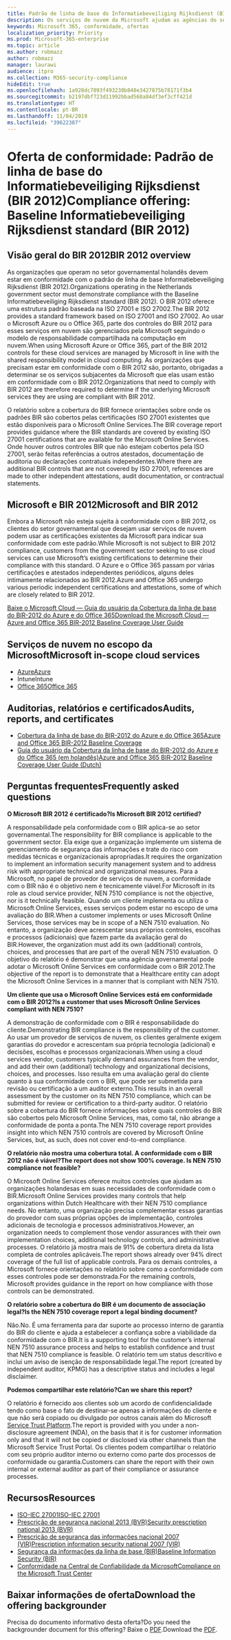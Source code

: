 ```yaml
---
title: Padrão de linha de base do Informatiebeveiliging Rijksdienst (BIR 2012)
description: Os serviços de nuvem da Microsoft ajudam as agências do setor público nos Países Baixos a cumprir com o padrão BIR 2012.
keywords: Microsoft 365, conformidade, ofertas
localization_priority: Priority
ms.prod: Microsoft-365-enterprise
ms.topic: article
ms.author: robmazz
author: robmazz
manager: laurawi
audience: itpro
ms.collection: M365-security-compliance
hideEdit: true
ms.openlocfilehash: 1a928dc7093f493238b848e3427875b78171f3b4
ms.sourcegitcommit: b2197dbf723d11992bbad568a84df3ef3cff421d
ms.translationtype: HT
ms.contentlocale: pt-BR
ms.lasthandoff: 11/04/2019
ms.locfileid: "39622387"
---
```

# <a name="compliance-offering-baseline-informatiebeveiliging-rijksdienst-standard-bir-2012"></a><span data-ttu-id="b791d-104">Oferta de conformidade: Padrão de linha de base do Informatiebeveiliging Rijksdienst (BIR 2012)</span><span class="sxs-lookup"><span data-stu-id="b791d-104">Compliance offering: Baseline Informatiebeveiliging Rijksdienst standard (BIR 2012)</span></span>

## <a name="bir-2012-overview"></a><span data-ttu-id="b791d-105">Visão geral do BIR 2012</span><span class="sxs-lookup"><span data-stu-id="b791d-105">BIR 2012 overview</span></span>

<span data-ttu-id="b791d-106">As organizações que operam no setor governamental holandês devem estar em conformidade com o padrão de linha de base Informatiebeveiliging Rijksdienst (BIR 2012).</span><span class="sxs-lookup"><span data-stu-id="b791d-106">Organizations operating in the Netherlands government sector must demonstrate compliance with the Baseline Informatiebeveiliging Rijksdienst standard (BIR 2012).</span></span> <span data-ttu-id="b791d-107">O BIR 2012 oferece uma estrutura padrão baseada na ISO 27001 e ISO 27002.</span><span class="sxs-lookup"><span data-stu-id="b791d-107">The BIR 2012 provides a standard framework based on ISO 27001 and ISO 27002.</span></span> <span data-ttu-id="b791d-108">Ao usar o Microsoft Azure ou o Office 365, parte dos controles do BIR 2012 para esses serviços em nuvem são gerenciados pela Microsoft seguindo o modelo de responsabilidade compartilhada na computação em nuvem.</span><span class="sxs-lookup"><span data-stu-id="b791d-108">When using Microsoft Azure or Office 365, part of the BIR 2012 controls for these cloud services are managed by Microsoft in line with the shared responsibility model in cloud computing.</span></span> <span data-ttu-id="b791d-109">As organizações que precisam estar em conformidade com o BIR 2012 são, portanto, obrigadas a determinar se os serviços subjacentes da Microsoft que elas usam estão em conformidade com o BIR 2012.</span><span class="sxs-lookup"><span data-stu-id="b791d-109">Organizations that need to comply with BIR 2012 are therefore required to determine if the underlying Microsoft services they are using are compliant with BIR 2012.</span></span>

<span data-ttu-id="b791d-110">O relatório sobre a cobertura do BIR fornece orientações sobre onde os padrões BIR são cobertos pelas certificações ISO 27001 existentes que estão disponíveis para o Microsoft Online Services.</span><span class="sxs-lookup"><span data-stu-id="b791d-110">The BIR coverage report provides guidance where the BIR standards are covered by existing ISO 27001 certifications that are available for the Microsoft Online Services.</span></span> <span data-ttu-id="b791d-111">Onde houver outros controles BIR que não estejam cobertos pela ISO 27001, serão feitas referências a outros atestados, documentação de auditoria ou declarações contratuais independentes.</span><span class="sxs-lookup"><span data-stu-id="b791d-111">Where there are additional BIR controls that are not covered by ISO 27001, references are made to other independent attestations, audit documentation, or contractual statements.</span></span>

## <a name="microsoft-and-bir-2012"></a><span data-ttu-id="b791d-112">Microsoft e BIR 2012</span><span class="sxs-lookup"><span data-stu-id="b791d-112">Microsoft and BIR 2012</span></span>

<span data-ttu-id="b791d-113">Embora a Microsoft não esteja sujeita à conformidade com o BIR 2012, os clientes do setor governamental que desejam usar serviços de nuvem podem usar as certificações existentes da Microsoft para indicar sua conformidade com este padrão.</span><span class="sxs-lookup"><span data-stu-id="b791d-113">While Microsoft is not subject to BIR 2012 compliance, customers from the government sector seeking to use cloud services can use Microsoft’s existing certifications to determine their compliance with this standard.</span></span> <span data-ttu-id="b791d-114">O Azure e o Office 365 passam por várias certificações e atestados independentes periódicos, alguns deles intimamente relacionados ao BIR 2012.</span><span class="sxs-lookup"><span data-stu-id="b791d-114">Azure and Office 365 undergo various periodic independent certifications and attestations, some of which are closely related to BIR 2012.</span></span>

[<span data-ttu-id="b791d-115">Baixe o Microsoft Cloud — Guia do usuário da Cobertura da linha de base do BIR-2012 do Azure e do Office 365</span><span class="sxs-lookup"><span data-stu-id="b791d-115">Download the Microsoft Cloud — Azure and Office 365 BIR-2012 Baseline Coverage User Guide</span></span>](https://go.microsoft.com/fwlink/p/?linkid=2099461)

## <a name="microsoft-in-scope-cloud-services"></a><span data-ttu-id="b791d-116">Serviços de nuvem no escopo da Microsoft</span><span class="sxs-lookup"><span data-stu-id="b791d-116">Microsoft in-scope cloud services</span></span>

- [<span data-ttu-id="b791d-117">Azure</span><span class="sxs-lookup"><span data-stu-id="b791d-117">Azure</span></span>](https://aka.ms/AzureCompliance)
- <span data-ttu-id="b791d-118">Intune</span><span class="sxs-lookup"><span data-stu-id="b791d-118">Intune</span></span>
- [<span data-ttu-id="b791d-119">Office 365</span><span class="sxs-lookup"><span data-stu-id="b791d-119">Office 365</span></span>](https://go.microsoft.com/fwlink/p/?LinkID=2077751)

## <a name="audits-reports-and-certificates"></a><span data-ttu-id="b791d-120">Auditorias, relatórios e certificados</span><span class="sxs-lookup"><span data-stu-id="b791d-120">Audits, reports, and certificates</span></span>

- [<span data-ttu-id="b791d-121">Cobertura da linha de base do BIR-2012 do Azure e do Office 365</span><span class="sxs-lookup"><span data-stu-id="b791d-121">Azure and Office 365 BIR-2012 Baseline Coverage</span></span>](https://protection.office.com/DownloadFile/ServiceAssurance/Document/compliance/Azure%20and%20Office%20365%20BIR-2012%20Baseline%20Coverage/pdf)
- [<span data-ttu-id="b791d-122">Guia do usuário da Cobertura da linha de base do BIR-2012 do Azure e do Office 365 (em holandês)</span><span class="sxs-lookup"><span data-stu-id="b791d-122">Azure and Office 365 BIR-2012 Baseline Coverage User Guide (Dutch)</span></span>](https://protection.office.com/DownloadFile/ServiceAssurance/Document/compliance/Azure%20and%20Office%20365%20BIR-2012%20Baseline%20Coverage%20User%20Guide_Dutch/docx)

## <a name="frequently-asked-questions"></a><span data-ttu-id="b791d-123">Perguntas frequentes</span><span class="sxs-lookup"><span data-stu-id="b791d-123">Frequently asked questions</span></span>

<span data-ttu-id="b791d-124">**O Microsoft BIR 2012 é certificado?**</span><span class="sxs-lookup"><span data-stu-id="b791d-124">**Is Microsoft BIR 2012 certified?**</span></span>

<span data-ttu-id="b791d-125">A responsabilidade pela conformidade com o BIR aplica-se ao setor governamental.</span><span class="sxs-lookup"><span data-stu-id="b791d-125">The responsibility for BIR compliance is applicable to the government sector.</span></span> <span data-ttu-id="b791d-126">Ela exige que a organização implemente um sistema de gerenciamento de segurança das informações e trate do risco com medidas técnicas e organizacionais apropriadas.</span><span class="sxs-lookup"><span data-stu-id="b791d-126">It requires the organization to implement an information security management system and to address risk with appropriate technical and organizational measures.</span></span> <span data-ttu-id="b791d-127">Para a Microsoft, no papel de provedor de serviços de nuvem, a conformidade com o BIR não é o objetivo nem é tecnicamente viável.</span><span class="sxs-lookup"><span data-stu-id="b791d-127">For Microsoft in its role as cloud service provider, NEN 7510 compliance is not the objective, nor is it technically feasible.</span></span> <span data-ttu-id="b791d-128">Quando um cliente implementa ou utiliza o Microsoft Online Services, esses serviços podem estar no escopo de uma avaliação do BIR.</span><span class="sxs-lookup"><span data-stu-id="b791d-128">When a customer implements or uses Microsoft Online Services, those services may be in scope of a NEN 7510 evaluation.</span></span> <span data-ttu-id="b791d-129">No entanto, a organização deve acrescentar seus próprios controles, escolhas e processos (adicionais) que fazem parte da avaliação geral do BIR.</span><span class="sxs-lookup"><span data-stu-id="b791d-129">However, the organization must add its own (additional) controls, choices, and processes that are part of the overall NEN 7510 evaluation.</span></span> <span data-ttu-id="b791d-130">O objetivo do relatório é demonstrar que uma agência governamental pode adotar o Microsoft Online Services em conformidade com o BIR 2012.</span><span class="sxs-lookup"><span data-stu-id="b791d-130">The objective of the report is to demonstrate that a Healthcare entity can adopt the Microsoft Online Services in a manner that is compliant with NEN 7510.</span></span>

<span data-ttu-id="b791d-131">**Um cliente que usa o Microsoft Online Services está em conformidade com o BIR 2012?**</span><span class="sxs-lookup"><span data-stu-id="b791d-131">**Is a customer that uses Microsoft Online Services compliant with NEN 7510?**</span></span>

<span data-ttu-id="b791d-132">A demonstração de conformidade com o BIR é responsabilidade do cliente.</span><span class="sxs-lookup"><span data-stu-id="b791d-132">Demonstrating BIR compliance is the responsibility of the customer.</span></span> <span data-ttu-id="b791d-133">Ao usar um provedor de serviços de nuvem, os clientes geralmente exigem garantias do provedor e acrescentam sua própria tecnologia (adicional) e decisões, escolhas e processos organizacionais.</span><span class="sxs-lookup"><span data-stu-id="b791d-133">When using a cloud services vendor, customers typically demand assurances from the vendor, and add their own (additional) technology and organizational decisions, choices, and processes.</span></span> <span data-ttu-id="b791d-134">Isso resulta em uma avaliação geral do cliente quanto à sua conformidade com o BIR, que pode ser submetida para revisão ou certificação a um auditor externo.</span><span class="sxs-lookup"><span data-stu-id="b791d-134">This results in an overall assessment by the customer on its NEN 7510 compliance, which can be submitted for review or certification to a third-party auditor.</span></span> <span data-ttu-id="b791d-135">O relatório sobre a cobertura do BIR fornece informações sobre quais controles do BIR são cobertos pelo Microsoft Online Services, mas, como tal, não abrange a conformidade de ponta a ponta.</span><span class="sxs-lookup"><span data-stu-id="b791d-135">The NEN 7510 coverage report provides insight into which NEN 7510 controls are covered by Microsoft Online Services, but, as such, does not cover end-to-end compliance.</span></span>

<span data-ttu-id="b791d-136">**O relatório não mostra uma cobertura total. A conformidade com o BIR 2012 não é viável?**</span><span class="sxs-lookup"><span data-stu-id="b791d-136">**The report does not show 100% coverage. Is NEN 7510 compliance not feasible?**</span></span>

<span data-ttu-id="b791d-137">O Microsoft Online Services oferece muitos controles que ajudam as organizações holandesas em suas necessidades de conformidade com o BIR.</span><span class="sxs-lookup"><span data-stu-id="b791d-137">Microsoft Online Services provides many controls that help organizations within Dutch Healthcare with their NEN 7510 compliance needs.</span></span> <span data-ttu-id="b791d-138">No entanto, uma organização precisa complementar essas garantias do provedor com suas próprias opções de implementação, controles adicionais de tecnologia e processos administrativos.</span><span class="sxs-lookup"><span data-stu-id="b791d-138">However, an organization needs to complement those vendor assurances with their own implementation choices, additional technology controls, and administrative processes.</span></span> <span data-ttu-id="b791d-139">O relatório já mostra mais de 91% de cobertura direta da lista completa de controles aplicáveis.</span><span class="sxs-lookup"><span data-stu-id="b791d-139">The report shows already over 94% direct coverage of the full list of applicable controls.</span></span> <span data-ttu-id="b791d-140">Para os demais controles, a Microsoft fornece orientações no relatório sobre como a conformidade com esses controles pode ser demonstrada.</span><span class="sxs-lookup"><span data-stu-id="b791d-140">For the remaining controls, Microsoft provides guidance in the report on how compliance with those controls can be demonstrated.</span></span>

<span data-ttu-id="b791d-141">**O relatório sobre a cobertura do BIR é um documento de associação legal?**</span><span class="sxs-lookup"><span data-stu-id="b791d-141">**Is the NEN 7510 coverage report a legal binding document?**</span></span>

<span data-ttu-id="b791d-142">Não.</span><span class="sxs-lookup"><span data-stu-id="b791d-142">No.</span></span> <span data-ttu-id="b791d-143">É uma ferramenta para dar suporte ao processo interno de garantia do BIR do cliente e ajuda a estabelecer a confiança sobre a viabilidade da conformidade com o BIR.</span><span class="sxs-lookup"><span data-stu-id="b791d-143">It is a supporting tool for the customer’s internal NEN 7510 assurance process and helps to establish confidence and trust that NEN 7510 compliance is feasible.</span></span> <span data-ttu-id="b791d-144">O relatório tem um status descritivo e inclui um aviso de isenção de responsabilidade legal.</span><span class="sxs-lookup"><span data-stu-id="b791d-144">The report (created by independent auditor, KPMG) has a descriptive status and includes a legal disclaimer.</span></span>

<span data-ttu-id="b791d-145">**Podemos compartilhar este relatório?**</span><span class="sxs-lookup"><span data-stu-id="b791d-145">**Can we share this report?**</span></span>

<span data-ttu-id="b791d-146">O relatório é fornecido aos clientes sob um acordo de confidencialidade tendo como base o fato de destinar-se apenas a informações do cliente e que não será copiado ou divulgado por outros canais além do Microsoft [Service Trust Platform](https://www.microsoft.com/TrustCenter/STP/default.aspx).</span><span class="sxs-lookup"><span data-stu-id="b791d-146">The report is provided with you under a non-disclosure agreement (NDA), on the basis that it is for customer information only and that it will not be copied or disclosed via other channels than the Microsoft Service Trust Portal.</span></span> <span data-ttu-id="b791d-147">Os clientes podem compartilhar o relatório com seu próprio auditor interno ou externo como parte dos processos de conformidade ou garantia.</span><span class="sxs-lookup"><span data-stu-id="b791d-147">Customers can share the report with their own internal or external auditor as part of their compliance or assurance processes.</span></span>

## <a name="resources"></a><span data-ttu-id="b791d-148">Recursos</span><span class="sxs-lookup"><span data-stu-id="b791d-148">Resources</span></span>

- [<span data-ttu-id="b791d-149">ISO-IEC 27001</span><span class="sxs-lookup"><span data-stu-id="b791d-149">ISO-IEC 27001</span></span>](offering-iso-27001.md)
- [<span data-ttu-id="b791d-150">Prescrição de segurança nacional 2013 (BVR)</span><span class="sxs-lookup"><span data-stu-id="b791d-150">Security prescription national 2013 (BVR)</span></span>](https://wetten.overheid.nl/BWBR0033512/2013-06-01)
- [<span data-ttu-id="b791d-151">Prescrição de segurança das informações nacional 2007 (VIR)</span><span class="sxs-lookup"><span data-stu-id="b791d-151">Prescription information security national 2007 (VIR)</span></span>](https://wetten.overheid.nl/BWBR0022141/2007-07-01)
- [<span data-ttu-id="b791d-152">Segurança da informações da linha de base (BIR)</span><span class="sxs-lookup"><span data-stu-id="b791d-152">Baseline Information Security (BIR)</span></span>](https://www.earonline.nl/index.php/BIR_2012)
- [<span data-ttu-id="b791d-153">Conformidade na Central de Confiabilidade da Microsoft</span><span class="sxs-lookup"><span data-stu-id="b791d-153">Compliance on the Microsoft Trust Center</span></span>](https://www.microsoft.com/trust-center/compliance/compliance-overview)

## <a name="download-the-offering-backgrounder"></a><span data-ttu-id="b791d-154">Baixar informações de oferta</span><span class="sxs-lookup"><span data-stu-id="b791d-154">Download the offering backgrounder</span></span>

<span data-ttu-id="b791d-155">Precisa do documento informativo desta oferta?</span><span class="sxs-lookup"><span data-stu-id="b791d-155">Do you need the backgrounder document for this offering?</span></span> <span data-ttu-id="b791d-156">Baixe o [PDF](https://download.microsoft.com/download/F/0/0/F00F62B6-254B-41AC-AC79-7A43CD6E376C/BIR2012-Compliance.pdf).</span><span class="sxs-lookup"><span data-stu-id="b791d-156">Download the [PDF](https://download.microsoft.com/download/F/0/0/F00F62B6-254B-41AC-AC79-7A43CD6E376C/BIR2012-Compliance.pdf).</span></span>
